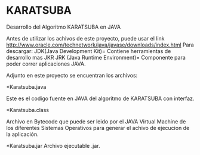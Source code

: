 KARATSUBA
=========
Desarrollo del Algoritmo KARATSUBA en JAVA

Antes de utilizar los achivos de este proyecto, puede usar el link http://www.oracle.com/technetwork/java/javase/downloads/index.html Para descargar: JDK(Java Development Kit)= Contiene herramientas de desarrollo mas JKR JRK (Java Runtime Environment)= Componente para poder correr aplicaciones JAVA.

Adjunto en este proyecto se encuentran los archivos:

*Karatsuba.java

Este es el codigo fuente en JAVA del algoritmo de KARATSUBA con interfaz.

*Karatsuba.class

Archivo en Bytecode que puede ser leido por el JAVA Virtual Machine de los diferentes Sistemas Operativos para generar el achivo de ejecucion de la aplicación.

*Karatsuba.jar Archivo ejecutable .jar.
